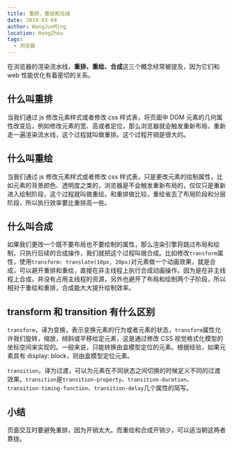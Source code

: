 ```yaml
---
title: 重排、重绘和合成
date: 2019-03-04
author: WangJunMing
location: HangZhou
tags:
  - 浏览器
---
```


在浏览器的渲染流水线，**重排、重绘、合成**这三个概念经常被提及，因为它们和 web 性能优化有着密切的关系。

## 什么叫重排

当我们通过 js 修改元素样式或者修改 css 样式表，将页面中 DOM 元素的几何属性改变后，例如修改元素的宽、高或者定位，那么浏览器就会触发重新布局，重新走一遍渲染流水线，这个过程就叫做重排。这个过程开销是很大的。

## 什么叫重绘

当我们通过 js 修改元素样式或者修改 css 样式表，只是更改元素的绘制属性，比如元素的背景颜色、透明度之类的，浏览器是不会触发重新布局的，仅仅只是重新进入绘制阶段，这个过程就叫做重绘。和重排做比较，重绘省去了布局阶段和分层阶段，所以执行效率要比重排高一些。

## 什么叫合成

如果我们更改一个既不要布局也不要绘制的属性，那么渲染引擎将跳过布局和绘制，只执行后续的合成操作，我们就把这个过程叫做合成。比如修改`transform`属性，使用`transform: translate(10px, 20px)`对元素做一个动画效果，就是合成，可以避开重排和重绘，直接在非主线程上执行合成动画操作。因为是在非主线程上合成，并没有占用主线程的资源，另外也避开了布局和绘制两个子阶段，所以相对于重绘和重排，合成能大大提升绘制效率。

## transform 和 transition 有什么区别

`transform`，译为变换，表示变换元素的行为或者元素的状态，`transform`属性允许我们旋转，缩放，倾斜或平移给定元素，这是通过修改 CSS 视觉格式化模型的坐标空间来实现的。一般来说，只能转换由盒模型定位的元素。根据经验，如果元素具有 display: block，则由盒模型定位元素。

`transition`，译为过渡，可以为元素在不同状态之间切换的时候定义不同的过渡效果。`transition`是`transition-property`、`transition-duration`、`transition-timing-function`、`transition-delay`几个属性的简写。

## 小结

页面交互时要避免重排，因为开销太大。而重绘和合成开销少，可以适当朝这两者靠拢。
